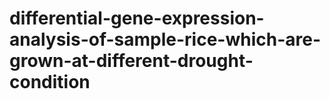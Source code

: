 # differential-gene-expression-analysis-of-sample-rice-which-are-grown-at-different-drought-condition